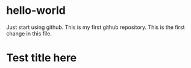 # hello-world
Just start using github. This is my first github repository.
This is the first change in this file.
<h1>Test title here</h1>
